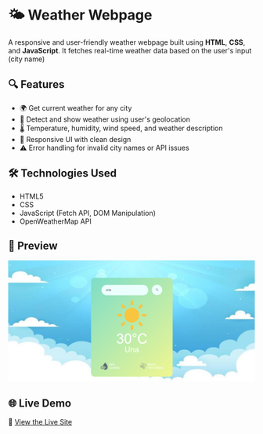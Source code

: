 # 🌤️ Weather Webpage

A responsive and user-friendly weather webpage built using **HTML**, **CSS**, and **JavaScript**. It fetches real-time weather data based on the user's input (city name)

## 🔍 Features

- 🌍 Get current weather for any city
- 📍 Detect and show weather using user's geolocation
- 🌡️ Temperature, humidity, wind speed, and weather description
- 🎨 Responsive UI with clean design
- ⚠️ Error handling for invalid city names or API issues

## 🛠️ Technologies Used

- HTML5
- CSS
- JavaScript (Fetch API, DOM Manipulation)
- OpenWeatherMap API

## 📸 Preview

![Weather Webpage Screenshot](Screenshot.png)
 
## 🌐 Live Demo

🚀 [View the Live Site](https://pratiksha04th.github.io/weather-page/)
